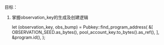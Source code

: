 目标：
1. 掌握observation_key的生成及创建逻辑

    let (observation_key, obs_bump) = Pubkey::find_program_address(
        &[
            OBSERVATION_SEED.as_bytes(),
            pool_account_key.to_bytes().as_ref(),
        ],
        &program.id(),
    );